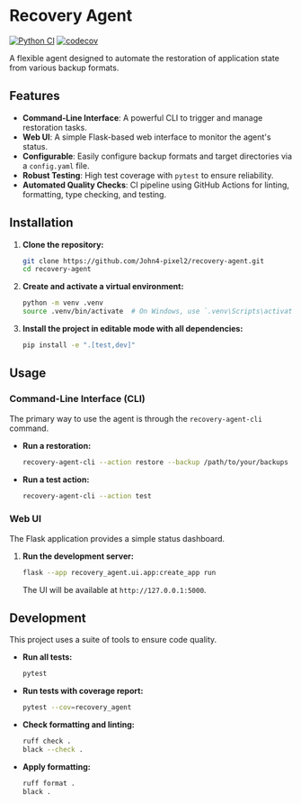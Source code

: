 # Recovery Agent

[![Python CI](https://github.com/John4-pixel2/recovery-agent/actions/workflows/ci.yml/badge.svg)](https://github.com/John4-pixel2/recovery-agent/actions) [![codecov](https://codecov.io/gh/John4-pixel2/recovery-agent/branch/main/graph/badge.svg)](https://codecov.io/gh/John4-pixel2/recovery-agent)

A flexible agent designed to automate the restoration of application state from various backup formats.

## Features

- **Command-Line Interface**: A powerful CLI to trigger and manage restoration tasks.
- **Web UI**: A simple Flask-based web interface to monitor the agent's status.
- **Configurable**: Easily configure backup formats and target directories via a `config.yaml` file.
- **Robust Testing**: High test coverage with `pytest` to ensure reliability.
- **Automated Quality Checks**: CI pipeline using GitHub Actions for linting, formatting, type checking, and testing.

## Installation

1.  **Clone the repository:**
    ```sh
    git clone https://github.com/John4-pixel2/recovery-agent.git
    cd recovery-agent
    ```

2.  **Create and activate a virtual environment:**
    ```sh
    python -m venv .venv
    source .venv/bin/activate  # On Windows, use `.venv\Scripts\activate`
    ```

3.  **Install the project in editable mode with all dependencies:**
    ```sh
    pip install -e ".[test,dev]"
    ```

## Usage

### Command-Line Interface (CLI)

The primary way to use the agent is through the `recovery-agent-cli` command.

-   **Run a restoration:**
    ```sh
    recovery-agent-cli --action restore --backup /path/to/your/backups
    ```

-   **Run a test action:**
    ```sh
    recovery-agent-cli --action test
    ```

### Web UI

The Flask application provides a simple status dashboard.

1.  **Run the development server:**
    ```sh
    flask --app recovery_agent.ui.app:create_app run
    ```
    The UI will be available at `http://127.0.0.1:5000`.

## Development

This project uses a suite of tools to ensure code quality.

-   **Run all tests:**
    ```sh
    pytest
    ```

-   **Run tests with coverage report:**
    ```sh
    pytest --cov=recovery_agent
    ```

-   **Check formatting and linting:**
    ```sh
    ruff check .
    black --check .
    ```

-   **Apply formatting:**
    ```sh
    ruff format .
    black .
    ```